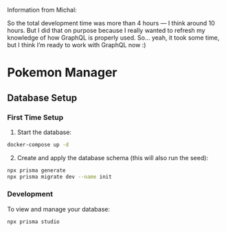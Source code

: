Information from Michal:


So the total development time was more than 4 hours — I think around 10 hours. But I did that on purpose because I really wanted to refresh my knowledge of how GraphQL is properly used.
So… yeah, it took some time, but I think I’m ready to work with GraphQL now :) 


# Pokemon Manager

## Database Setup

### First Time Setup
1. Start the database:
```bash
docker-compose up -d
```

2. Create and apply the database schema (this will also run the seed):
```bash
npx prisma generate
npx prisma migrate dev --name init
```

### Development
To view and manage your database:
```bash
npx prisma studio
```

